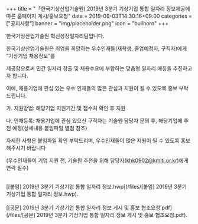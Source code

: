 +++
title = "「한국기상산업기술원) 2019년 3분기 기상기업 통합 일자리 정보제공에 따른 홈페이지 게시/홍보요청"
date = 2019-09-03T14:30:16+09:00
categories = ["공지사항"]
banner = "img/placeholder.png"
icon = "bullhorn"
+++
<!--more-->

한국기상산업기술원 혁신성장일자리팀입니다.



한국기상산업기술원은 취업을 희망하는 우수인재들(재학생, 졸업예정자, 구직자)에게 “기상기업 채용정보”를

제공함으로써 민간 일자리 창출 및 채용수요에 부합하는 맞춤형 일자리 매칭을 추진하고자 합니다.

이에, 채용기업에 관심 있는 우수 인재들의 많은 관심과 지원이 될 수 있도록 홍보 부탁드립니다.


가. 지원방법: 해당기업 지원기간 및 접수처 확인 후 지원

나. 인재등록: 채용기업에 관심 있으신 구직자는 기술원 담당자 문의 후, 해당기업에 추천 예정(상세내용 붙임파일 별첨 참조)


자세한 사항은 붙임파일 확인 부탁드리며, 우수인재들이 많은 지원이 될 수 있도록 홍보해주시기 바랍니다

(우수인재들이 기업 지원 전, 기술원 추천을 위해 담당자(khk0902@kmiti.or.kr)에게 연락 필수)



<br>
[[붙임] 2019년 3분기 기상기업 통합 일자리 정보.hwp](/files/[붙임] 2019년 3분기 기상기업 통합 일자리 정보.hwp).
<br>
<br>
[[공문] 2019년 3분기 기상기업 통합 일자리 정보 게시 및 홍보 협조요청.pdf](/files/[공문] 2019년 3분기 기상기업 통합 일자리 정보 게시 및 홍보 협조요청.pdf).
<br>
